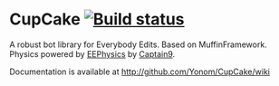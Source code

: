 CupCake [![Build status](https://ci.appveyor.com/api/projects/status/6g3oyrs5utk6nh5j)](https://ci.appveyor.com/project/Yonom/cupcake)
=======

A robust bot library for Everybody Edits. Based on MuffinFramework.  
Physics powered by [EEPhysics](https://github.com/cap9/EEPhysics) by [Captain9](https://github.com/cap9).

Documentation is available at http://github.com/Yonom/CupCake/wiki
